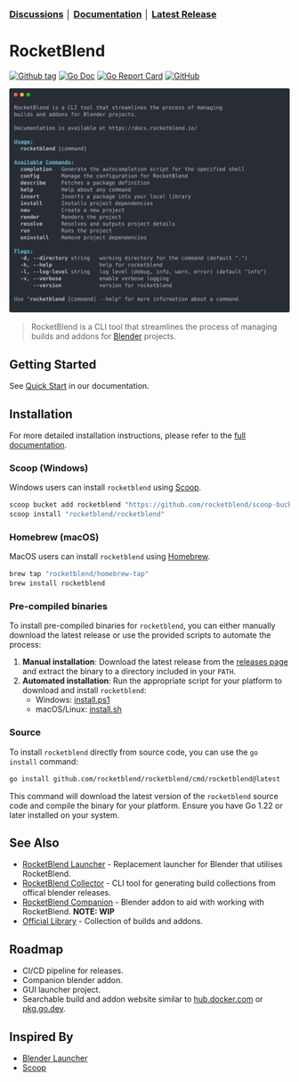 ### [Discussions](https://github.com/rocketblend/rocketblend/discussions) │ [Documentation](https://docs.rocketblend.io) │ [Latest Release](https://github.com/rocketblend/rocketblend/releases/latest)

# RocketBlend

[![Github tag](https://badgen.net/github/tag/rocketblend/rocketblend)](https://github.com/rocketblend/rocketblend/tags)
[![Go Doc](https://img.shields.io/badge/go-documentation-blue.svg?style=flat-square)](https://pkg.go.dev/github.com/rocketblend/rocketblend)
[![Go Report Card](https://goreportcard.com/badge/github.com/rocketblend/rocketblend)](https://goreportcard.com/report/github.com/rocketblend/rocketblend)
[![GitHub](https://img.shields.io/github/license/rocketblend/rocketblend)](https://github.com/rocketblend/rocketblend/blob/master/LICENSE)

![Hero image of RocketBlend CLI](docs/assets/rocketblend-about.svg)

> RocketBlend is a CLI tool that streamlines the process of managing builds and addons for [Blender](https://www.blender.org/) projects.

## Getting Started

See [Quick Start](https://docs.rocketblend.io/getting-started/quick-start) in our documentation.

## Installation

For more detailed installation instructions, please refer to the [full documentation](https://docs.rocketblend.io/getting-started/installation).

### Scoop (Windows)

Windows users can install `rocketblend` using [Scoop](https://scoop.sh/).

```powershell
scoop bucket add rocketblend "https://github.com/rocketblend/scoop-bucket"
scoop install "rocketblend/rocketblend"
```

### Homebrew (macOS)

MacOS users can install `rocketblend` using [Homebrew](https://brew.sh/).

```bash
brew tap "rocketblend/homebrew-tap"
brew install rocketblend
```

### Pre-compiled binaries

To install pre-compiled binaries for `rocketblend`, you can either manually download the latest release or use the provided scripts to automate the process:

1. **Manual installation**: Download the latest release from the [releases page](https://github.com/rocketblend/rocketblend/releases) and extract the binary to a directory included in your `PATH`.
2. **Automated installation**: Run the appropriate script for your platform to download and install `rocketblend`:
   - Windows: [install.ps1](https://raw.githubusercontent.com/rocketblend/rocketblend/master/install.ps1)
   - macOS/Linux: [install.sh](https://raw.githubusercontent.com/rocketblend/rocketblend/master/install.sh)

### Source

To install `rocketblend` directly from source code, you can use the `go install` command:

```bash
go install github.com/rocketblend/rocketblend/cmd/rocketblend@latest
```

This command will download the latest version of the `rocketblend` source code and compile the binary for your platform. Ensure you have Go 1.22 or later installed on your system.

## See Also

- [RocketBlend Launcher](https://github.com/rocketblend/rocketblend-launcher) - Replacement launcher for Blender that utilises RocketBlend.
- [RocketBlend Collector](https://github.com/rocketblend/rocketblend-collector) - CLI tool for generating build collections from offical blender releases.
- [RocketBlend Companion](https://github.com/rocketblend/rocketblend-companion) - Blender addon to aid with working with RocketBlend. **NOTE: WIP**
- [Official Library](https://github.com/rocketblend/official-library) - Collection of builds and addons.

## Roadmap
- CI/CD pipeline for releases.
- Companion blender addon.
- GUI launcher project.
- Searchable build and addon website similar to [hub.docker.com](https://hub.docker.com/) or [pkg.go.dev](pkg.go.dev).

## Inspired By

- [Blender Launcher](https://github.com/DotBow/Blender-Launcher)
- [Scoop](https://scoop.sh/)